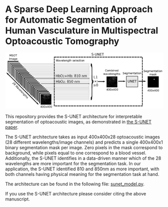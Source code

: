 # A Sparse Deep Learning Approach for Automatic Segmentation of Human Vasculature in Multispectral Optoacoustic Tomography

![S-UNET concept image](./figures/figure_1_v3.jpg)

This repository provides the S-UNET architecture for interpretable segmentation of optoacoustic images, as demonstrated in [the S-UNET paper](https://www.biorxiv.org/content/10.1101/833251v1).


The S-UNET architecture takes as input 400x400x28 optoacoustic images (28 different wavelengths/image channels) and predicts a single 400x400x1 binary segmentation mask per image. Zero pixels in the mask correspond to background, while pixels equal to one correspond to a blood vessel. Additionally, the S-UNET identifies in a data-driven manner which of the 28 wavelengths are more important for the segmentation task. In our application, the S-UNET identified 810 and 850nm as more important, with both channels having physical meaning for the segmentation task at hand.

The architecture can be found in the following file: [sunet_model.py](./sunet_model.py).

If you use the S-UNET architecture please consider citing the above manuscript.
